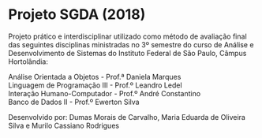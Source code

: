 # Projeto SGDA (2018)
Projeto prático e interdisciplinar utilizado como método de avaliação final das seguintes disciplinas ministradas no 3º semestre do curso de Análise e Desenvolvimento de Sistemas do Instituto Federal de São Paulo, Câmpus Hortolândia:

Análise Orientada a Objetos - Prof.ª Daniela Marques<br>
Linguagem de Programação III - Prof.º Leandro Ledel<br>
Interação Humano-Computador - Prof.º André Constantino<br>
Banco de Dados II - Prof.º Ewerton Silva<br>

Desenvolvido por: Dumas Morais de Carvalho, Maria Eduarda de Oliveira Silva e Murilo Cassiano Rodrigues
